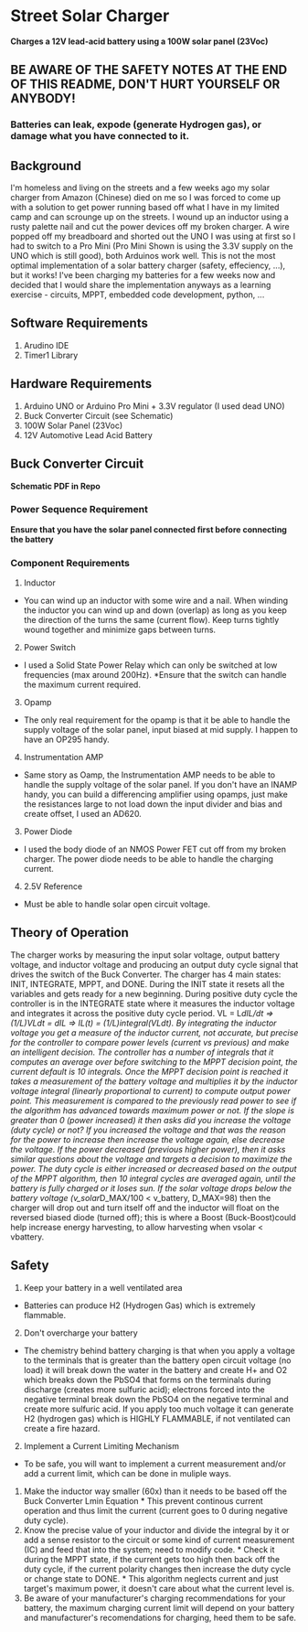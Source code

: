# Street Solar Charger
**Charges a 12V lead-acid battery using a 100W solar panel (23Voc)**

## BE AWARE OF THE SAFETY NOTES AT THE END OF THIS README, DON'T HURT YOURSELF OR ANYBODY! 
### Batteries can leak, expode (generate Hydrogen gas), or damage what you have connected to it.

## Background
I'm homeless and living on the streets and a few weeks ago my solar charger from Amazon (Chinese) died on me 
so I was forced to come up with a solution to get power running based off what I have in
my limited camp and can scrounge up on the streets. I wound up an inductor using a rusty palette nail
and cut the power devices off my broken charger. A wire popped off my breadboard and shorted out
the UNO I was using at first so I had to switch to a Pro Mini (Pro Mini Shown is using the 3.3V supply
on the UNO which is still good), both Arduinos work well. This is not the most optimal implementation 
of a solar battery charger (safety, effeciency, ...), but it works! I've been charging my batteries for 
a few weeks now and decided that I would share the implementation anyways as a learning exercise - circuits,
MPPT, embedded code development, python, ...

## Software Requirements
1) Arudino IDE
2) Timer1 Library

## Hardware Requirements
1) Arduino UNO or Arduino Pro Mini + 3.3V regulator (I used dead UNO)
2) Buck Converter Circuit (see Schematic)
3) 100W Solar Panel (23Voc)
4) 12V Automotive Lead Acid Battery

## Buck Converter Circuit
**Schematic PDF in Repo**

### Power Sequence Requirement
**Ensure that you have the solar panel connected first before connecting the battery**

### Component Requirements
1) Inductor
  * You can wind up an inductor with some wire and a nail. When winding the inductor you can wind up and down (overlap)
  as long as you keep the direction of the turns the same (current flow). Keep turns tightly wound together and minimize
  gaps between turns.
2) Power Switch
  * I used a Solid State Power Relay which can only be switched at low frequencies (max around 200Hz).
  *Ensure that the switch can handle the maximum current required.
3) Opamp
  * The only real requirement for the opamp is that it be able to handle the supply voltage of the solar
  panel, input biased at mid supply. I happen to have an OP295 handy.
4) Instrumentation AMP
  * Same story as Oamp, the Instrumentation AMP needs to be able to handle the supply voltage of the solar
  panel. If you don't have an INAMP handy, you can build a differencing amplifier using opamps, just make the 
  resistances large to not load down the input divider and bias and create offset, I used an AD620. 
3) Power Diode
  * I used the body diode of an NMOS Power FET cut off from my broken charger. The power diode needs to be 
  able to handle the charging current.
4) 2.5V Reference
  * Must be able to handle solar open circuit voltage.

## Theory of Operation
The charger works by measuring the input solar voltage, output battery voltage, and inductor voltage 
and producing an output duty cycle signal that drives the switch of the Buck Converter.
The charger has 4 main states: INIT, INTEGRATE, MPPT, and DONE. During the INIT state it resets all 
the variables and gets ready for a new beginning. During positive duty cycle the controller is in 
the INTEGRATE state where it measures the inductor voltage and integrates it across the positive duty 
cycle period. VL = L*dIL/dt => (1/L)*VL*dt = dIL => IL(t) = (1/L)*integral(VL*dt). By integrating the 
inductor voltage you get a measure of the inductor current, not accurate, but precise for the controller 
to compare power levels (current vs previous) and make an intelligent decision. The controller has a number 
of integrals that it computes an average over before switching to the MPPT decision point, the current 
default is 10 integrals. Once the MPPT decision point is reached it takes a measurement of the battery 
voltage and multiplies it by the inductor voltage integral (linearly proportional to current) to compute 
output power point. This measurement is compared to the previously read power to see if the algorithm has 
advanced towards maximum power or not. If the slope is greater than 0 (power increased) it then asks did 
you increase the voltage (duty cycle) or not? If you increased the voltage and that was the reason for the 
power to increase then increase the voltage again, else decrease the voltage. If the power decreased 
(previous higher power), then it asks similar questions about the voltage and targets a decision to maximize 
the power. The duty cycle is either increased or decreased based on the output of the MPPT algorithm, then 
10 integral cycles are averaged again, until the battery is fully charged or it loses sun. If the solar 
voltage drops below the battery voltage (v_solar*D_MAX/100 < v_battery, D_MAX=98) then the charger will 
drop out and turn itself off and the inductor will float on the reversed biased diode (turned off); this 
is where a Boost (Buck-Boost)could help increase energy harvesting, to allow harvesting when vsolar < vbattery.

## Safety
1) Keep your battery in a well ventilated area
  * Batteries can produce H2 (Hydrogen Gas) which is extremely flammable.
2) Don't overcharge your battery
  * The chemistry behind battery charging is that when you apply a voltage
  to the terminals that is greater than the battery open circuit voltage (no load)
  it will break down the water in the battery and create H+ and O2 which breaks down the PbSO4 that forms
  on the terminals during discharge (creates more sulfuric acid); electrons forced into the negative terminal 
  break down the PbSO4 on the negative terminal and create more sulfuric acid. If you apply too much voltage it 
  can generate H2 (hydrogen gas) which is HIGHLY FLAMMABLE, if not ventilated can create a fire hazard.
2) Implement a Current Limiting Mechanism
  * To be safe, you will want to implement a current measurement and/or add a current limit, which can be done in muliple ways. 
  1) Make the inductor way smaller (60x) than it needs to be based off the Buck Converter Lmin Equation
    * This prevent continous current operation and thus limit the current (current goes to 0 during negative duty cycle). 
  2) Know the precise value of your inductor and divide the integral by it or add a sense resistor to the circuit 
  or some kind of current measurement (IC) and feed that into the system; need to modify code.
    * Check it during the MPPT state, if the current gets too high then back off the duty cycle, if the current 
    polarity changes then increase the duty cycle or change state to DONE. 
    * This algorithm neglects current and just target's maximum power, it doesn't care about what the current level is. 
3) Be aware of your manufacturer's charging recommendations for your battery, the maximum charging current limit 
  will depend on your battery and manufacturer's recomendations for charging, heed them to be safe.  

